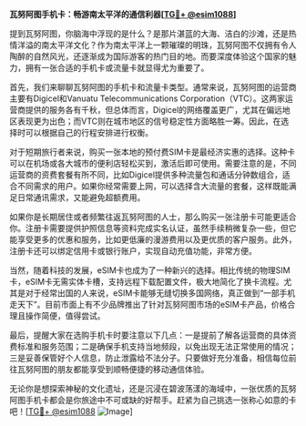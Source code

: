 **瓦努阿图手机卡：畅游南太平洋的通信利器[[TG💪+ @esim1088](https://t.me/s/esim1088)]**

提到瓦努阿图，你脑海中浮现的是什么？是那片湛蓝的大海、洁白的沙滩，还是热情洋溢的南太平洋文化？作为南太平洋上一颗璀璨的明珠，瓦努阿图不仅拥有令人陶醉的自然风光，还逐渐成为国际游客的热门目的地。而要深度体验这个国家的魅力，拥有一张合适的手机卡或流量卡就显得尤为重要了。

首先，我们来聊聊瓦努阿图的手机卡和流量卡类型。通常来说，瓦努阿图的运营商主要有Digicel和Vanuatu Telecommunications Corporation（VTC）。这两家运营商提供的服务各有千秋，但总体而言，Digicel的网络覆盖更广，尤其在偏远地区表现更为出色；而VTC则在城市地区的信号稳定性方面略胜一筹。因此，在选择时可以根据自己的行程安排进行权衡。

对于短期旅行者来说，购买一张本地的预付费SIM卡是最经济实惠的选择。这种卡可以在机场或各大城市的便利店轻松买到，激活后即可使用。需要注意的是，不同运营商的资费套餐有所不同，比如Digicel提供多种流量包和通话分钟数组合，适合不同需求的用户。如果你经常需要上网，可以选择含大流量的套餐，这样既能满足日常通讯需求，又能避免超额费用。

如果你是长期居住或者频繁往返瓦努阿图的人士，那么购买一张注册卡可能更适合你。注册卡需要提供护照信息等资料完成实名认证，虽然手续稍微复杂一些，但它能享受更多的优惠和服务，比如更低廉的漫游费用以及更优质的客户服务。此外，注册卡还可以绑定信用卡或银行账户，实现自动充值功能，非常方便。

当然，随着科技的发展，eSIM卡也成为了一种新兴的选择。相比传统的物理SIM卡，eSIM卡无需实体卡槽，支持远程下载配置文件，极大地简化了换卡流程。尤其是对于经常出国的人来说，eSIM卡能够无缝切换多国网络，真正做到“一部手机走天下”。目前市面上有不少品牌推出了针对瓦努阿图市场的eSIM卡产品，价格合理且操作简便，值得尝试。

最后，提醒大家在选购手机卡时要注意以下几点：一是提前了解各运营商的具体资费标准和服务范围；二是确保手机支持当地频段，以免出现无法正常使用的情况；三是妥善保管好个人信息，防止泄露给不法分子。只要做好充分准备，相信每位前往瓦努阿图的朋友都能享受到顺畅便捷的移动通信体验。

无论你是想探索神秘的文化遗址，还是沉浸在碧波荡漾的海域中，一张优质的瓦努阿图手机卡都会是你旅途中不可或缺的好帮手。赶紧为自己挑选一张称心如意的卡吧！[[TG💪+ @esim1088](https://t.me/s/esim1088) ![Image](https://i.postimg.cc/4NQfJmqS/Snipaste-2025-05-13-00-14-12.png)]